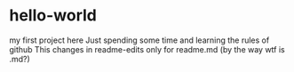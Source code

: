 # hello-world
my first project here
Just spending some time and learning the rules of github
This changes in readme-edits only for readme.md (by the way wtf is .md?)
